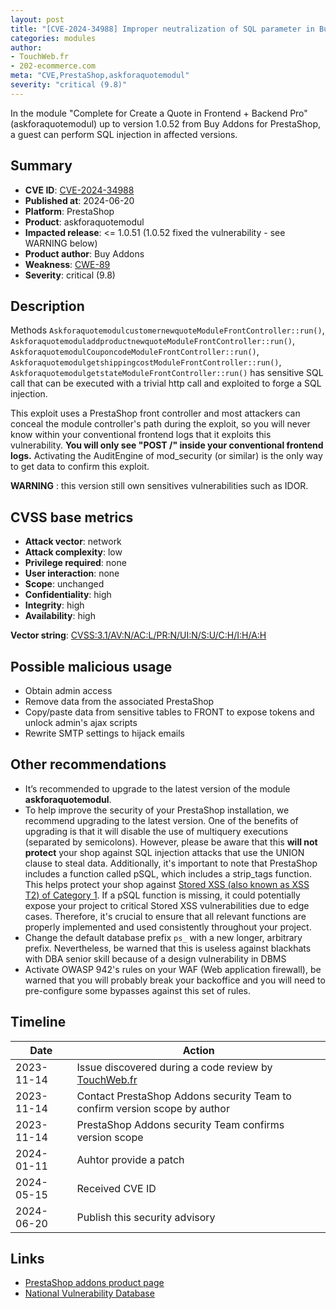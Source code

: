 ```yaml
---
layout: post
title: "[CVE-2024-34988] Improper neutralization of SQL parameter in Buy Addons - Complete for Create a Quote in Frontend + Backend Pro module for PrestaShop"
categories: modules
author:
- TouchWeb.fr
- 202-ecommerce.com
meta: "CVE,PrestaShop,askforaquotemodul"
severity: "critical (9.8)"
---
```


In the module "Complete for Create a Quote in Frontend + Backend Pro" (askforaquotemodul) up to version 1.0.52 from Buy Addons for PrestaShop, a guest can perform SQL injection in affected versions.

## Summary

* **CVE ID**: [CVE-2024-34988](https://cve.mitre.org/cgi-bin/cvename.cgi?name=CVE-2024-34988)
* **Published at**: 2024-06-20
* **Platform**: PrestaShop
* **Product**: askforaquotemodul
* **Impacted release**: <= 1.0.51 (1.0.52 fixed the vulnerability - see WARNING below)
* **Product author**: Buy Addons
* **Weakness**: [CWE-89](https://cwe.mitre.org/data/definitions/89.html)
* **Severity**: critical (9.8)

## Description

Methods `AskforaquotemodulcustomernewquoteModuleFrontController::run()`, `AskforaquotemoduladdproductnewquoteModuleFrontController::run()`, `AskforaquotemodulCouponcodeModuleFrontController::run()`, `AskforaquotemodulgetshippingcostModuleFrontController::run()`, `AskforaquotemodulgetstateModuleFrontController::run()` has sensitive SQL call that can be executed with a trivial http call and exploited to forge a SQL injection.

This exploit uses a PrestaShop front controller and most attackers can conceal the module controller's path during the exploit, so you will never know within your conventional frontend logs that it exploits this vulnerability. **You will only see "POST /" inside your conventional frontend logs.** Activating the AuditEngine of mod_security (or similar) is the only way to get data to confirm this exploit.

**WARNING** : this version still own sensitives vulnerabilities such as IDOR.

## CVSS base metrics

* **Attack vector**: network
* **Attack complexity**: low
* **Privilege required**: none
* **User interaction**: none
* **Scope**: unchanged
* **Confidentiality**: high
* **Integrity**: high
* **Availability**: high

**Vector string**: [CVSS:3.1/AV:N/AC:L/PR:N/UI:N/S:U/C:H/I:H/A:H](https://nvd.nist.gov/vuln-metrics/cvss/v3-calculator?vector=AV:N/AC:L/PR:N/UI:N/S:U/C:H/I:H/A:H)

## Possible malicious usage

* Obtain admin access
* Remove data from the associated PrestaShop
* Copy/paste data from sensitive tables to FRONT to expose tokens and unlock admin's ajax scripts
* Rewrite SMTP settings to hijack emails


## Other recommendations

* It’s recommended to upgrade to the latest version of the module **askforaquotemodul**.
* To help improve the security of your PrestaShop installation, we recommend upgrading to the latest version. One of the benefits of upgrading is that it will disable the use of multiquery executions (separated by semicolons). However, please be aware that this **will not protect** your shop against SQL injection attacks that use the UNION clause to steal data. Additionally, it's important to note that PrestaShop includes a function called pSQL, which includes a strip_tags function. This helps protect your shop against [Stored XSS (also known as XSS T2) of Category 1](https://security.friendsofpresta.org/modules/2023/02/07/stored-xss.html). If a pSQL function is missing, it could potentially expose your project to critical Stored XSS vulnerabilities due to edge cases. Therefore, it's crucial to ensure that all relevant functions are properly implemented and used consistently throughout your project.
* Change the default database prefix `ps_` with a new longer, arbitrary prefix. Nevertheless, be warned that this is useless against blackhats with DBA senior skill because of a design vulnerability in DBMS
* Activate OWASP 942's rules on your WAF (Web application firewall), be warned that you will probably break your backoffice and you will need to pre-configure some bypasses against this set of rules.

## Timeline

| Date | Action |
|--|--|
| 2023-11-14 | Issue discovered during a code review by [TouchWeb.fr](https://www.touchweb.fr) |
| 2023-11-14 | Contact PrestaShop Addons security Team to confirm version scope by author |
| 2023-11-14 | PrestaShop Addons security Team confirms version scope |
| 2024-01-11 | Auhtor provide a patch |
| 2024-05-15 | Received CVE ID |
| 2024-06-20 | Publish this security advisory |

## Links

* [PrestaShop addons product page](https://addons.prestashop.com/en/data-import-export/20579-import-update-bulk-product-from-any-csv-excel-file-pro.html)
* [National Vulnerability Database](https://nvd.nist.gov/vuln/detail/CVE-2024-34988)
